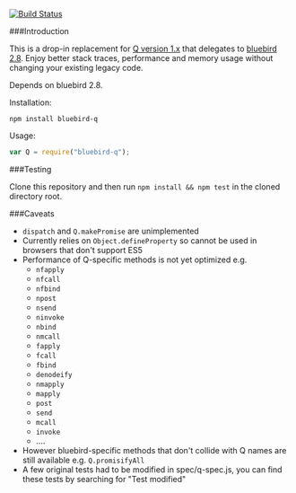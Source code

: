 [![Build Status](https://travis-ci.org/petkaantonov/bluebird-q.svg?branch=master)](https://travis-ci.org/petkaantonov/bluebird-q)

###Introduction

This is a drop-in replacement for [Q version 1.x](http://npmjs.org/package/q) that delegates to [bluebird 2.8](http://npmjs.org/package/bluebird). Enjoy better stack traces, performance and memory usage without changing your existing legacy code.

Depends on bluebird 2.8.

Installation:

```
npm install bluebird-q
```

Usage:

```js
var Q = require("bluebird-q");
```


###Testing

Clone this repository and then run `npm install && npm test` in the cloned directory root.

###Caveats

 - `dispatch` and `Q.makePromise` are unimplemented
 - Currently relies on `Object.defineProperty` so cannot be used in browsers that don't support ES5
 - Performance of Q-specific methods is not yet optimized e.g.
    - `nfapply`
    - `nfcall`
    - `nfbind`
    - `npost`
    - `nsend`
    - `ninvoke`
    - `nbind`
    - `nmcall`
    - `fapply`
    - `fcall`
    - `fbind`
    - `denodeify`
    - `nmapply`
    - `mapply`
    - `post`
    - `send`
    - `mcall`
    - `invoke`
    - ....
 - However bluebird-specific methods that don't collide with Q names are still available e.g. `Q.promisifyAll`
 - A few original tests had to be modified in spec/q-spec.js, you can find these tests by searching for "Test modified"
